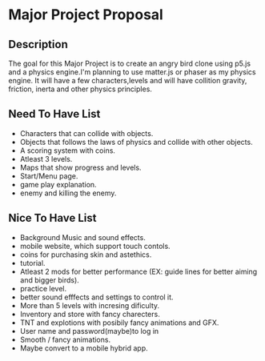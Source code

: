 # Major Project Proposal

## Description
The goal for this Major Project is to create an angry bird clone using p5.js and a physics engine.I'm planning to use matter.js or phaser as my physics engine. It will have a few characters,levels and will have collition gravity, friction, inerta and other physics principles.

## Need To Have List
- Characters that can collide with objects.
- Objects that  follows the laws of physics and collide with other objects.
- A scoring system with coins.
- Atleast 3 levels.
- Maps that show progress and levels.
- Start/Menu page.
- game play explanation.
- enemy and killing the enemy.

## Nice To Have List 
- Background Music and sound effects.
- mobile website, which support touch contols.
- coins for purchasing skin and astethics.
- tutorial.
- Atleast 2 mods for better performance (EX: guide lines for better aiming and bigger birds).
- practice level.
- better sound efffects and settings to control it.
- More than 5 levels with incresing dificulty.
- Inventory and store with fancy charecters.
- TNT and explotions with posibily fancy animations and GFX.
- User name and password(maybe)to log in
- Smooth / fancy animations.
- Maybe convert to a mobile hybrid app.